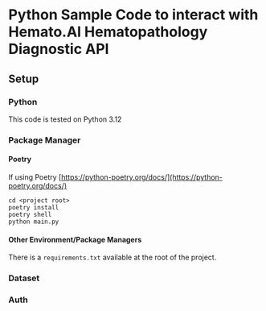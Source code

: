 # Python Sample Code to interact with Hemato.AI Hematopathology Diagnostic API

## Setup

### Python

This code is tested on Python 3.12

### Package Manager

#### Poetry
If using Poetry [https://python-poetry.org/docs/](https://python-poetry.org/docs/)

```
cd <project root>
poetry install
poetry shell
python main.py
```

#### Other Environment/Package Managers

There is a `requirements.txt` available at the root of the project.


### Dataset


### Auth


